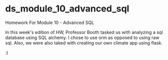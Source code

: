 # ds_module_10_advanced_sql
Homework For Module 10 - Advanced SQL

In this week's edition of HW, Professor Booth tasked us with analyzing a sql database using SQL alchemy. I chose to use orm as opposed to using raw sql. Also, we were also taked with creating our own climate app using flask.

:)